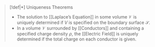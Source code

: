 >[!def|*] Uniqueness Theorems
>- The solution to [[Laplace’s Equation]] in some volume $\mathcal V$ is uniquely determined if $V$ is specified on the boundary surface $\mathcal S$.
>- In a volume $\mathcal V$ surrounded by [[Conductors]] and containing a specified charge density $\rho$, the [[Electric Field]] is uniquely determined if the total charge on each conductor is given.

